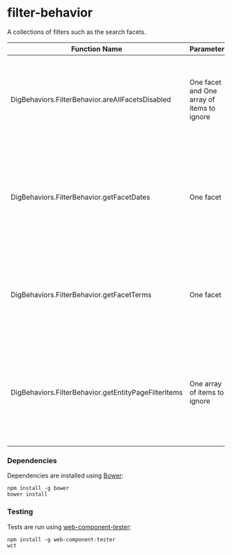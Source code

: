 # filter-behavior

A collections of filters such as the search facets.

Function Name | Parameters | Returns
--------------|------------|---------
DigBehaviors.FilterBehavior.areAllFacetsDisabled | One facet and One array of items to ignore | Returns whether all the items in the given search facets collection are disabled.
DigBehaviors.FilterBehavior.getFacetDates | One facet | Returns the two-element array of start and end dates from the given date search facet.
DigBehaviors.FilterBehavior.getFacetTerms | One facet | Returns the array of enabled query terms from the given search facet.
DigBehaviors.FilterBehavior.getEntityPageFilterItems | One array of items to ignore | Returns the array of query items from the given entity page filter (can be used for terms or dates).

### Dependencies

Dependencies are installed using [Bower](http://bower.io/):

    npm install -g bower
    bower install

### Testing

Tests are run using [web-component-tester](https://github.com/Polymer/web-component-tester):

    npm install -g web-component-tester
    wct

